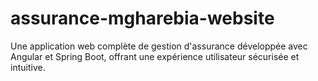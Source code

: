 # assurance-mgharebia-website
Une application web complète de gestion d'assurance développée avec Angular et Spring Boot, offrant une expérience utilisateur sécurisée et intuitive.
